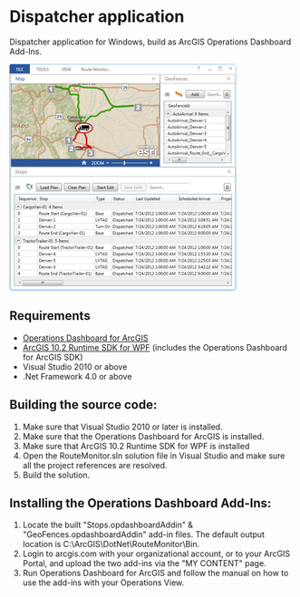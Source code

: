 # Dispatcher application

Dispatcher application for Windows, build as ArcGIS Operations Dashboard Add-Ins.

![App](dispatcher-app.png?raw=true)

## Requirements
* [Operations Dashboard for ArcGIS](http://www.esri.com/software/arcgis/arcgisonline/apps/operations-dashboard)
* [ArcGIS 10.2 Runtime SDK for WPF](http://resources.arcgis.com/en/communities/runtime-wpf) (includes the Operations Dashboard for ArcGIS SDK)
* Visual Studio 2010 or above
* .Net Framework 4.0 or above

## Building the source code:
1. Make sure that Visual Studio 2010 or later is installed.
2. Make sure that the Operations Dashboard for ArcGIS is installed.
3. Make sure that ArcGIS 10.2 Runtime SDK for WPF is installed
4. Open the RouteMonitor.sln solution file in Visual Studio and make sure all the project references are resolved.
5. Build the solution.

## Installing the Operations Dashboard Add-Ins:
1. Locate the built "Stops.opdashboardAddin" & "GeoFences.opdashboardAddin" add-in files. The default output location is C:\ArcGIS\DotNet\RouteMonitor\Bin.
2. Login to arcgis.com with your organizational account, or to your ArcGIS Portal, and upload the two add-ins via the "MY CONTENT" page.
3. Run Operations Dashboard for ArcGIS and follow the manual on how to use the add-ins with your Operations View.
